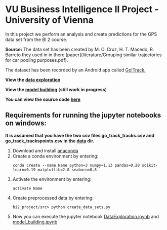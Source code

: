 # VU Business Intelligence II Project - University of Vienna

In this project we perform an analysis and create predictions for the GPS data set from the BI 2 course.

**Source:**
The data set has been created by M. O. Cruz, H. T. Macedo, R. Barreto they used in in
there [paper](literature/Grouping similar trajectories for car pooling purposes.pdf).

The dataset has been recorded by an Android app called [Go!Track.](https://play.google.com/store/apps/details?id=com.go.router)

**View the [data exploration](src/DataExploration.ipynb)**

**View the [model building](src/model_building.ipynb)** (**still work in progress**)

**You can view the source code [here](src)**

## Requirements for running the jupyter notebooks on windows:

**It is assumed that you have the two csv files go_track_tracks.csv and go_track_trackspoints.csv
in the [data](data) dir.**

1. Download and install [anaconda](https://www.anaconda.com/download/)
2. Create a conda environment by entering:
   ```
   conda create --name Name python=3 numpy=1.13 pandas=0.20 scikit-learn=0.19 matplotlib=2.0 seaborn=0.8
   ```
3. Activate the environment by entering:
   ```
   activate Name
   ```
4. Create preprocessed data by entering:
   ```
   bi2_project/src> python create_data_sets.py
   ```
5. Now you can execute the jupyter notebook [DataExploration.ipynb](src/DataExploration.ipynb) and [model_building.ipynb](src/model_building.ipynb)

